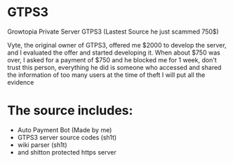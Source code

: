 # GTPS3
Growtopia Private Server GTPS3 (Lastest Source he just scammed 750$)

Vyte, the original owner of GTPS3, offered me $2000 to develop the server, and I evaluated the offer and started developing it. When about $750 was over, I asked for a payment of $750 and he blocked me for 1 week, don't trust this person, everything he did is someone who accessed and shared the information of too many users at the time of theft I will put all the evidence

# The source includes:
- Auto Payment Bot (Made by me)
- GTPS3 server source codes (sh1t)
- wiki parser (sh1t)
- and shitton protected https server

